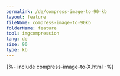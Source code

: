 ```yaml
---
permalink: /de/compress-image-to-90-kb
layout: feature
fileName: compress-image-to-90kb
folderName: feature
tool: imgcompression
lang: de
size: 90
type: kb
---
```


{%- include compress-image-to-X.html -%}
